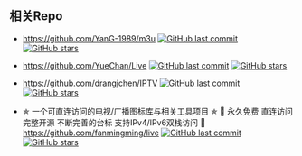 ## 相关Repo


+ https://github.com/YanG-1989/m3u [![GitHub last commit](https://img.shields.io/github/last-commit/YanG-1989/m3u.svg)](https://github.com/YanG-1989/m3u) [![GitHub stars](https://img.shields.io/github/stars/YanG-1989/m3u.svg?style=social)](https://github.com/YanG-1989/m3u)

+ https://github.com/YueChan/Live [![GitHub last commit](https://img.shields.io/github/last-commit/YueChan/Live.svg)](https://github.com/YueChan/Live) [![GitHub stars](https://img.shields.io/github/stars/YueChan/Live.svg?style=social)](https://github.com/YueChan/Live)

+ https://github.com/drangjchen/IPTV [![GitHub last commit](https://img.shields.io/github/last-commit/drangjchen/IPTV.svg)](https://github.com/drangjchen/IPTV) [![GitHub stars](https://img.shields.io/github/stars/drangjchen/IPTV.svg?style=social)](https://github.com/drangjchen/IPTV)

+  ✯ 一个可直连访问的电视/广播图标库与相关工具项目 ✯ 🔕 永久免费 直连访问 完整开源 不断完善的台标 支持IPv4/IPv6双栈访问 🔕 
https://github.com/fanmingming/live [![GitHub last commit](https://img.shields.io/github/last-commit/fanmingming/live.svg)](https://github.com/fanmingming/live) [![GitHub stars](https://img.shields.io/github/stars/fanmingming/live.svg?style=social)](https://github.com/fanmingming/live)
